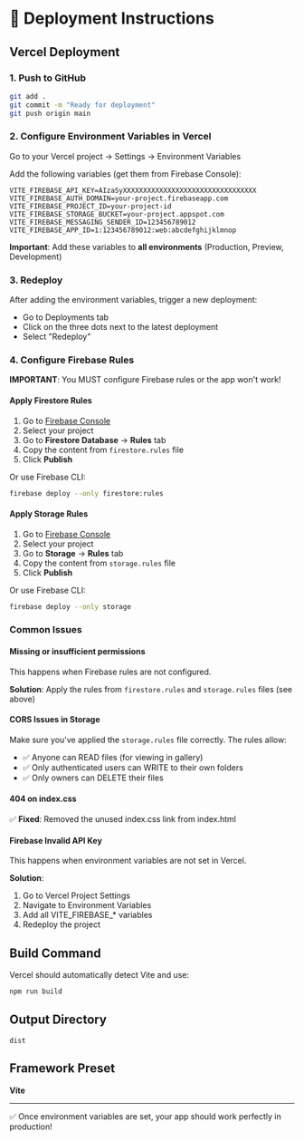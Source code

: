 # 🚀 Deployment Instructions

## Vercel Deployment

### 1. Push to GitHub
```bash
git add .
git commit -m "Ready for deployment"
git push origin main
```

### 2. Configure Environment Variables in Vercel

Go to your Vercel project → Settings → Environment Variables

Add the following variables (get them from Firebase Console):

```
VITE_FIREBASE_API_KEY=AIzaSyXXXXXXXXXXXXXXXXXXXXXXXXXXXXXXXXX
VITE_FIREBASE_AUTH_DOMAIN=your-project.firebaseapp.com
VITE_FIREBASE_PROJECT_ID=your-project-id
VITE_FIREBASE_STORAGE_BUCKET=your-project.appspot.com
VITE_FIREBASE_MESSAGING_SENDER_ID=123456789012
VITE_FIREBASE_APP_ID=1:123456789012:web:abcdefghijklmnop
```

**Important**: Add these variables to **all environments** (Production, Preview, Development)

### 3. Redeploy

After adding the environment variables, trigger a new deployment:
- Go to Deployments tab
- Click on the three dots next to the latest deployment
- Select "Redeploy"

### 4. Configure Firebase Rules

**IMPORTANT**: You MUST configure Firebase rules or the app won't work!

#### Apply Firestore Rules

1. Go to [Firebase Console](https://console.firebase.google.com)
2. Select your project
3. Go to **Firestore Database** → **Rules** tab
4. Copy the content from `firestore.rules` file
5. Click **Publish**

Or use Firebase CLI:
```bash
firebase deploy --only firestore:rules
```

#### Apply Storage Rules

1. Go to [Firebase Console](https://console.firebase.google.com)
2. Select your project
3. Go to **Storage** → **Rules** tab
4. Copy the content from `storage.rules` file
5. Click **Publish**

Or use Firebase CLI:
```bash
firebase deploy --only storage
```

### Common Issues

#### Missing or insufficient permissions
This happens when Firebase rules are not configured.

**Solution**: Apply the rules from `firestore.rules` and `storage.rules` files (see above)

#### CORS Issues in Storage
Make sure you've applied the `storage.rules` file correctly. The rules allow:
- ✅ Anyone can READ files (for viewing in gallery)
- ✅ Only authenticated users can WRITE to their own folders
- ✅ Only owners can DELETE their files

#### 404 on index.css
✅ **Fixed**: Removed the unused index.css link from index.html

#### Firebase Invalid API Key
This happens when environment variables are not set in Vercel.

**Solution**:
1. Go to Vercel Project Settings
2. Navigate to Environment Variables
3. Add all VITE_FIREBASE_* variables
4. Redeploy the project

## Build Command
Vercel should automatically detect Vite and use:
```bash
npm run build
```

## Output Directory
```
dist
```

## Framework Preset
**Vite**

---

✅ Once environment variables are set, your app should work perfectly in production!
